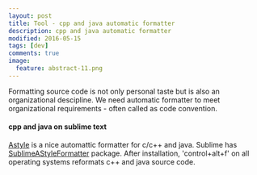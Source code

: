 ```yaml
---
layout: post
title: Tool - cpp and java automatic formatter  
description: cpp and java automatic formatter  
modified: 2016-05-15
tags: [dev]
comments: true
image:
  feature: abstract-11.png
---
```

Formatting source code is not only personal taste but is also an organizational descipline. 
We need automatic formatter to meet organizational requirements - often called as code convention.

#### cpp and java on sublime text

[Astyle](https://www.howtoinstall.co/en/ubuntu/trusty/astyle/) is a nice automattic formatter for c/c++ and java. Sublime has [SublimeAStyleFormatter](http://theo.im/SublimeAStyleFormatter/) package.
After installation, 'control+alt+f' on all operating systems reformats c++ and java source code.
